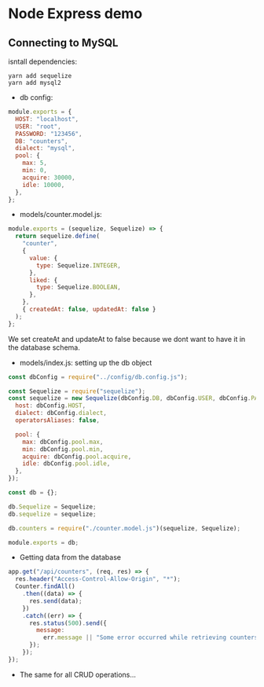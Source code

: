 # Node Express demo

## Connecting to MySQL

isntall dependencies:
```
yarn add sequelize
yarn add mysql2
```

- db config:
```javascript
module.exports = {
  HOST: "localhost",
  USER: "root",
  PASSWORD: "123456",
  DB: "counters",
  dialect: "mysql",
  pool: {
    max: 5,
    min: 0,
    acquire: 30000,
    idle: 10000,
  },
};
```

- models/counter.model.js:
```javascript
module.exports = (sequelize, Sequelize) => {
  return sequelize.define(
    "counter",
    {
      value: {
        type: Sequelize.INTEGER,
      },
      liked: {
        type: Sequelize.BOOLEAN,
      },
    },
    { createdAt: false, updatedAt: false }
  );
};
```

We set createAt and updateAt to false because we dont want to have it in the database schema.


- models/index.js: setting up the db object
```javascript
const dbConfig = require("../config/db.config.js");

const Sequelize = require("sequelize");
const sequelize = new Sequelize(dbConfig.DB, dbConfig.USER, dbConfig.PASSWORD, {
  host: dbConfig.HOST,
  dialect: dbConfig.dialect,
  operatorsAliases: false,

  pool: {
    max: dbConfig.pool.max,
    min: dbConfig.pool.min,
    acquire: dbConfig.pool.acquire,
    idle: dbConfig.pool.idle,
  },
});

const db = {};

db.Sequelize = Sequelize;
db.sequelize = sequelize;

db.counters = require("./counter.model.js")(sequelize, Sequelize);

module.exports = db;
```

- Getting data from the database
```javascript
app.get("/api/counters", (req, res) => {
  res.header("Access-Control-Allow-Origin", "*");
  Counter.findAll()
    .then((data) => {
      res.send(data);
    })
    .catch((err) => {
      res.status(500).send({
        message:
          err.message || "Some error occurred while retrieving counters.",
      });
    });
});
```

- The same for all CRUD operations...